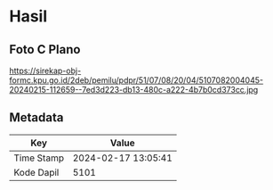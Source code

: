 # Hasil

## Foto C Plano

https://sirekap-obj-formc.kpu.go.id/2deb/pemilu/pdpr/51/07/08/20/04/5107082004045-20240215-112659--7ed3d223-db13-480c-a222-4b7b0cd373cc.jpg


## Metadata

| Key        | Value               |
| ---------- | ------------------- |
| Time Stamp | 2024-02-17 13:05:41 |
| Kode Dapil | 5101                |



